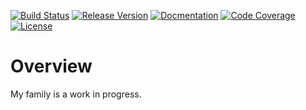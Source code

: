 [![Build Status](https://dev.azure.com/mwc-project/bitcoinmw/_apis/build/status/cgilliard.myfamily?branchName=main)](https://dev.azure.com/mwc-project/bitcoinmw/_build?definitionId=14)
[![Release Version](https://img.shields.io/github/v/release/cgilliard/myfamily.svg)](https://github.com/cgilliard/myfamily/releases)
[![Docmentation](https://img.shields.io/static/v1?label=Documentation&message=Doxygen&color=red)](https://cgilliard.github.io/myfamily/)
[![Code Coverage](https://img.shields.io/static/v1?label=Code%20Coverage&message=15.45%&color=purple)](https://cgilliard.github.io/myfamily/code_coverage.html)
[![License](https://img.shields.io/github/license/cgilliard/bitcoinmw.svg)](https://github.com/cgilliard/bitcoinmw/blob/master/LICENSE)

# Overview

My family is a work in progress.


